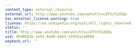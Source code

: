 ```yaml
---
content_type: external-resource
external_url: http://www.youtube.com/watch?v=cdTVcFo2EQw
has_external_license_warning: true
license: https://en.wikipedia.org/wiki/All_rights_reserved
status: ''
title: http://www.youtube.com/watch?v=cdTVcFo2EQw
uid: db98641b-1e91-4ad9-ab83-31935aca099d
wayback_url: ''
---
```

